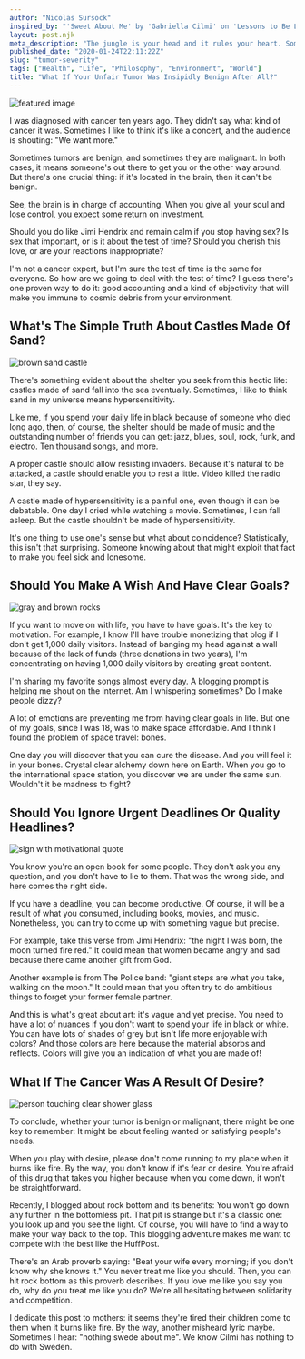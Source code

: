 ```yaml
---
author: "Nicolas Sursock"
inspired_by: "'Sweet About Me' by 'Gabriella Cilmi' on 'Lessons to Be Learned'"
layout: post.njk
meta_description: "The jungle is your head and it rules your heart. Sometimes. I guess rape and murder are common after all but if you tolerate this, good luck."
published_date: "2020-01-24T22:11:22Z"
slug: "tumor-severity"
tags: ["Health", "Life", "Philosophy", "Environment", "World"]
title: "What If Your Unfair Tumor Was Insipidly Benign After All?"
---
```


![featured image](https://images.unsplash.com/photo-1631563019676-dade0dbdb8fc?ixlib=rb-4.0.3&ixid=MnwxMjA3fDB8MHxwaG90by1wYWdlfHx8fGVufDB8fHx8&auto=format&fit=crop)

I was diagnosed with cancer ten years ago. They didn't say what kind of cancer it was. Sometimes I like to think it's like a concert, and the audience is shouting: "We want more."

Sometimes tumors are benign, and sometimes they are malignant. In both cases, it means someone's out there to get you or the other way around. But there's one crucial thing: if it's located in the brain, then it can't be benign.

See, the brain is in charge of accounting. When you give all your soul and lose control, you expect some return on investment.

Should you do like Jimi Hendrix and remain calm if you stop having sex? Is sex that important, or is it about the test of time? Should you cherish this love, or are your reactions inappropriate?

I'm not a cancer expert, but I'm sure the test of time is the same for everyone. So how are we going to deal with the test of time? I guess there's one proven way to do it: good accounting and a kind of objectivity that will make you immune to cosmic debris from your environment.

## What's The Simple Truth About Castles Made Of Sand?

![brown sand castle](https://images.unsplash.com/photo-1461598198498-686a2c168484?ixlib=rb-4.0.3&ixid=MnwxMjA3fDB8MHxwaG90by1wYWdlfHx8fGVufDB8fHx8&auto=format&fit=crop&q=80&w=800&h=600)

There's something evident about the shelter you seek from this hectic life: castles made of sand fall into the sea eventually. Sometimes, I like to think sand in my universe means hypersensitivity.

Like me, if you spend your daily life in black because of someone who died long ago, then, of course, the shelter should be made of music and the outstanding number of friends you can get: jazz, blues, soul, rock, funk, and electro. Ten thousand songs, and more.

A proper castle should allow resisting invaders. Because it's natural to be attacked, a castle should enable you to rest a little. Video killed the radio star, they say.

A castle made of hypersensitivity is a painful one, even though it can be debatable. One day I cried while watching a movie. Sometimes, I can fall asleep. But the castle shouldn't be made of hypersensitivity.

It's one thing to use one's sense but what about coincidence? Statistically, this isn't that surprising. Someone knowing about that might exploit that fact to make you feel sick and lonesome.

## Should You Make A Wish And Have Clear Goals?

![gray and brown rocks](https://images.unsplash.com/photo-1524251297-346ecd794255?ixlib=rb-4.0.3&ixid=MnwxMjA3fDB8MHxwaG90by1wYWdlfHx8fGVufDB8fHx8&auto=format&fit=crop&q=80&w=800&h=600)

If you want to move on with life, you have to have goals. It's the key to motivation. For example, I know I'll have trouble monetizing that blog if I don't get 1,000 daily visitors. Instead of banging my head against a wall because of the lack of funds (three donations in two years), I'm concentrating on having 1,000 daily visitors by creating great content.

I'm sharing my favorite songs almost every day. A blogging prompt is helping me shout on the internet. Am I whispering sometimes? Do I make people dizzy?

A lot of emotions are preventing me from having clear goals in life. But one of my goals, since I was 18, was to make space affordable. And I think I found the problem of space travel: bones.

One day you will discover that you can cure the disease. And you will feel it in your bones. Crystal clear alchemy down here on Earth. When you go to the international space station, you discover we are under the same sun. Wouldn't it be madness to fight?

## Should You Ignore Urgent Deadlines Or Quality Headlines?

![sign with motivational quote](https://images.unsplash.com/photo-1654863793176-d290d2d18db4?ixlib=rb-4.0.3&ixid=MnwxMjA3fDB8MHxwaG90by1wYWdlfHx8fGVufDB8fHx8&auto=format&fit=crop&q=80&w=800&h=600)

You know you're an open book for some people. They don't ask you any question, and you don't have to lie to them. That was the wrong side, and here comes the right side.

If you have a deadline, you can become productive. Of course, it will be a result of what you consumed, including books, movies, and music. Nonetheless, you can try to come up with something vague but precise.

For example, take this verse from Jimi Hendrix: "the night I was born, the moon turned fire red." It could mean that women became angry and sad because there came another gift from God.

Another example is from The Police band: "giant steps are what you take, walking on the moon." It could mean that you often try to do ambitious things to forget your former female partner.

And this is what's great about art: it's vague and yet precise. You need to have a lot of nuances if you don't want to spend your life in black or white. You can have lots of shades of grey but isn't life more enjoyable with colors? And those colors are here because the material absorbs and reflects. Colors will give you an indication of what you are made of!

## What If The Cancer Was A Result Of Desire?

![person touching clear shower glass](https://images.unsplash.com/photo-1516684402831-c151c11c6023?ixlib=rb-4.0.3&ixid=MnwxMjA3fDB8MHxwaG90by1wYWdlfHx8fGVufDB8fHx8&auto=format&fit=crop&q=80&w=800&h=600)

To conclude, whether your tumor is benign or malignant, there might be one key to remember: It might be about feeling wanted or satisfying people's needs.

When you play with desire, please don't come running to my place when it burns like fire. By the way, you don't know if it's fear or desire. You're afraid of this drug that takes you higher because when you come down, it won't be straightforward.

Recently, I blogged about rock bottom and its benefits: You won't go down any further in the bottomless pit. That pit is strange but it's a classic one: you look up and you see the light. Of course, you will have to find a way to make your way back to the top. This blogging adventure makes me want to compete with the best like the HuffPost.

There's an Arab proverb saying: "Beat your wife every morning; if you don't know why she knows it." You never treat me like you should. Then, you can hit rock bottom as this proverb describes. If you love me like you say you do, why do you treat me like you do? We're all hesitating between solidarity and competition.

I dedicate this post to mothers: it seems they're tired their children come to them when it burns like fire. By the way, another misheard lyric maybe. Sometimes I hear: "nothing swede about me". We know Cilmi has nothing to do with Sweden. 